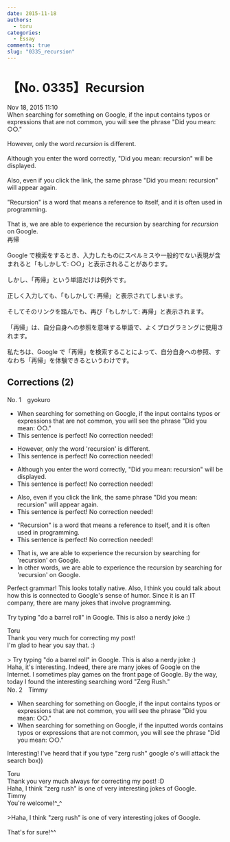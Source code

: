 ```yaml
---
date: 2015-11-18
authors:
  - toru
categories:
  - Essay
comments: true
slug: "0335_recursion"
---
```


# 【No. 0335】Recursion
<div class="date">Nov 18, 2015 11:10</div>
<div id="post"><div id="body_show_ori">
When searching for something on Google, if the input contains typos or expressions that are not common, you will see the phrase "Did you mean: ○○."<br/><br/>However, only the word <em>recursion</em> is different.<br/><br/>Although you enter the word correctly, "Did you mean: recursion" will be displayed.<br/><br/>Also, even if you click the link, the same phrase "Did you mean: recursion" will appear again.<br/><br/>"Recursion" is a word that means a reference to itself, and it is often used in programming.<br/><br/>That is, we are able to experience the recursion by searching for <em>recursion</em> on Google.
</div></div>

<!-- more -->

<div id="post_ja"><div id="body_show_mo">
再帰<br/><br/>Google で検索をするとき、入力したものにスペルミスや一般的でない表現が含まれると「もしかして: ○○」と表示されることがあります。<br/><br/>しかし、「再帰」という単語だけは例外です。<br/><br/>正しく入力しても、「もしかして: 再帰」と表示されてしまいます。<br/><br/>そしてそのリンクを踏んでも、再び「もしかして: 再帰」と表示されます。<br/><br/>「再帰」は、自分自身への参照を意味する単語で、よくプログラミングに使用されます。<br/><br/>私たちは、Google で「再帰」を検索することによって、自分自身への参照、すなわち「再帰」を体験できるというわけです。
</div></div>

## Corrections (2)
<div id="block"><div class="first_name"> No. 1　<span class="just_name">gyokuro</span></div><div id="block2">
<ul class="correction_field">
<li class="incorrect">When searching for something on Google, if the input contains typos or expressions that are not common, you will see the phrase "Did you mean: ○○."</li>
<li class="corrected perfect">This sentence is perfect! No correction needed!</li>
</ul>
<ul class="correction_field">
<li class="incorrect">However, only the word 'recursion' is different.</li>
<li class="corrected perfect">This sentence is perfect! No correction needed!</li>
</ul>
<ul class="correction_field">
<li class="incorrect">Although you enter the word correctly, "Did you mean: recursion" will be displayed.</li>
<li class="corrected perfect">This sentence is perfect! No correction needed!</li>
</ul>
<ul class="correction_field">
<li class="incorrect">Also, even if you click the link, the same phrase "Did you mean: recursion" will appear again.</li>
<li class="corrected perfect">This sentence is perfect! No correction needed!</li>
</ul>
<ul class="correction_field">
<li class="incorrect">"Recursion" is a word that means a reference to itself, and it is often used in programming.</li>
<li class="corrected perfect">This sentence is perfect! No correction needed!</li>
</ul>
<ul class="correction_field">
<li class="incorrect">That is, we are able to experience the recursion by searching for 'recursion' on Google.</li>
<li class="corrected correct">
<span class="f_blue">In other words</span>, we are able to experience <span class="sline">the </span>recursion by searching for 'recursion' on Google.
</li>
</ul>
<p class="comment_small">
 Perfect grammar! This looks totally native. Also, I think you could talk about how this is connected to Google's sense of humor. Since it is an IT company, there are many jokes that involve programming.
 <br/>
 <br/>
 Try typing "do a barrel roll" in Google. This is also a nerdy joke :)
</p>

</div><div class="name"><span class="just_name">Toru</span><br>
Thank you very much for correcting my post! <br/>I'm glad to hear you say that. :)<br/><br/>&gt; Try typing "do a barrel roll" in Google. This is also a nerdy joke :)<br/>Haha, it's interesting. Indeed, there are many jokes of Google on the Internet. I sometimes play games on the front page of Google. By the way, today I found the interesting searching word "Zerg Rush."
</div>
</div>
<div id="block"><div class="first_name"> No. 2　<span class="just_name">Timmy</span></div><div id="block2">
<ul class="correction_field">
<li class="incorrect">When searching for something on Google, if the input contains typos or expressions that are not common, you will see the phrase "Did you mean: ○○."</li>
<li class="corrected correct">
When searching for something on Google, if the input<span class="f_blue">ted words</span> contains typos or expressions that are not common, you will see the phrase "Did you mean: ○○."
</li>
</ul>
<p class="comment_small">
 Interesting! I've heard that if you type "zerg rush" google o's will attack the search box))
</p>

</div><div class="name"><span class="just_name">Toru</span><br>
Thank you very much always for correcting my post! :D<br/>Haha, I think "zerg rush" is one of very interesting jokes of Google.
</div>
<div class="name"><span class="just_name">Timmy</span><br>
You're welcome!^_^<br/><br/>&gt;Haha, I think "zerg rush" is one of very interesting jokes of Google.<br/><br/>That's for sure!^^
</div>
</div>

